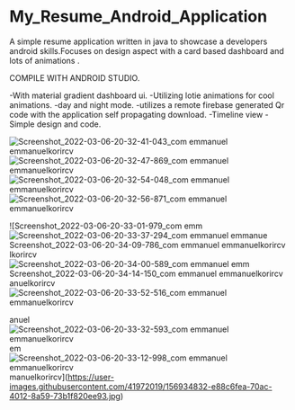 # My_Resume_Android_Application
A simple resume application written in java to showcase a developers android skills.Focuses on design aspect with a card based dashboard and lots of animations .

COMPILE WITH ANDROID STUDIO. 

-With material gradient dashboard ui.
-Utilizing lotie animations for cool animations.
-day and night mode.
-utilizes a remote firebase generated Qr code with the application self propagating download.
-Timeline view 
-Simple design and code.

![Screenshot_2022-03-06-20-32-41-043_com emmanuel emmanuelkorircv](https://user-images.githubusercontent.com/41972019/156934813-215911ad-46f3-4598-985c-65ebe5d74452.jpg)
![Screenshot_2022-03-06-20-32-47-869_com emmanuel emmanuelkorircv](https://user-images.githubusercontent.com/41972019/156934816-8f618e93-ed2a-46a2-844e-9879eea72a2d.jpg)
![Screenshot_2022-03-06-20-32-54-048_com emmanuel emmanuelkorircv](https://user-images.githubusercontent.com/41972019/156934818-2564dcc5-67da-4387-aa7b-cb05d2aa2780.jpg)
![Screenshot_2022-03-06-20-32-56-871_com emmanuel emmanuelkorircv](https://user-images.githubusercontent.com/41972019/156934826-86058ab3-15ce-4b91-ba4e-d83ec1241ca7.jpg)

![Screenshot_2022-03-06-20-33-01-979_com emm
![Screenshot_2022-03-06-20-33-37-294_com emmanuel emmanue
![Screenshot_2022-03-06-20-34-09-786_com emmanuel emmanuelkorircv](https://user-images.githubusercontent.com/41972019/156934862-c6fcaa16-afa9-43c1-9ff1-6a3b39c3213a.jpg)
lkorircv](https://user-images.githubusercontent.com/41972019/156934841-4aeb30a7-26b2-4c1e-ac8b-cbf81bbf7264.jpg)
![Screenshot_2022-03-06-20-34-00-589_com emmanuel emm
![Screenshot_2022-03-06-20-34-14-150_com emmanuel emmanuelkorircv](https://user-images.githubusercontent.com/41972019/156934863-ca05a070-b8c3-4f76-8a46-068ab381f64c.jpg)
anuelkorircv](https://user-images.githubusercontent.com/41972019/156934855-00845e4e-e15a-4dd5-9cc5-d62e50637d3a.jpg)
![Screenshot_2022-03-06-20-33-52-516_com emmanuel emmanuelkorircv](https://user-images.githubusercontent.com/41972019/156934858-d7e63a36-3c45-43e0-b2bc-81e52c232c56.jpg)


anuel
![Screenshot_2022-03-06-20-33-32-593_com emmanuel emmanuelkorircv](https://user-images.githubusercontent.com/41972019/156934840-cb8f5a95-f5e0-4bf5-bb33-6c86c031e926.jpg)
 em
![Screenshot_2022-03-06-20-33-12-998_com emmanuel emmanuelkorircv](https://user-images.githubusercontent.com/41972019/156934836-0660f953-d0a4-41da-9141-c87d9f7203ff.jpg)
manuelkorircv](https://user-images.githubusercontent.com/41972019/156934832-e88c6fea-70ac-4012-8a59-73b1f820ee93.jpg)
